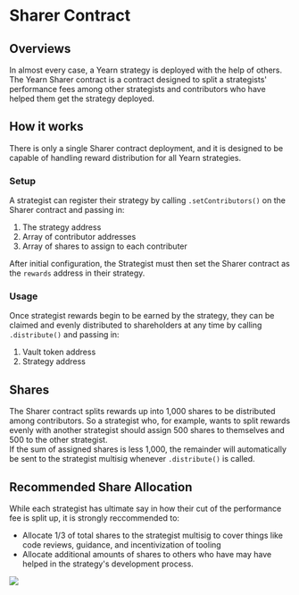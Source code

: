 # Sharer Contract
## Overviews
In almost every case, a Yearn strategy is deployed with the help of others. The Yearn Sharer contract is a contract designed to split a strategists' performance fees among other strategists and contributors who have helped them get the strategy deployed.  

## How it works
There is only a single Sharer contract deployment, and it is designed to be capable of handling reward distribution for all Yearn strategies.

### Setup
A strategist can register their strategy by calling `.setContributors()` on the Sharer contract and passing in:
1. The strategy address
1. Array of contributor addresses
1. Array of shares to assign to each contributer  

After initial configuration, the Strategist must then set the Sharer contract as the `rewards` address in their strategy. 

### Usage
Once strategist rewards begin to be earned by the strategy, they can be claimed and evenly distributed to shareholders at any time by calling `.distribute()` and passing in:  
1. Vault token address
1. Strategy address

## Shares
The Sharer contract splits rewards up into 1,000 shares to be distributed among contributors. So a strategist who, for example, wants to split rewards evenly with another strategist should assign 500 shares to themselves and 500 to the other strategist.  
If the sum of assigned shares is less 1,000, the remainder will automatically be sent to the strategist multisig whenever `.distribute()` is called.

## Recommended Share Allocation
While each strategist has ultimate say in how their cut of the performance fee is split up, it is strongly reccommended to:
- Allocate 1/3 of total shares to the strategist multisig to cover things like code reviews, guidance, and incentivization of tooling
- Allocate additional amounts of shares to others who have may have helped in the strategy's development process.

![](img/2021-01-30-12-18-02.png)
